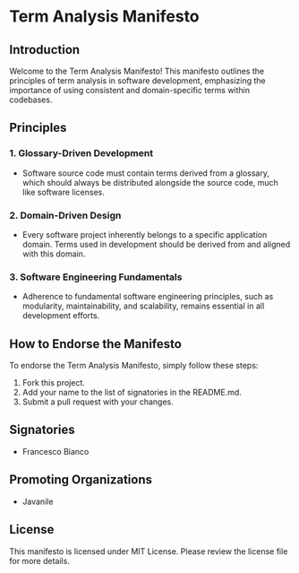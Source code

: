 # Term Analysis Manifesto

## Introduction

Welcome to the Term Analysis Manifesto! This manifesto outlines the principles of term analysis in software development, emphasizing the importance of using consistent and domain-specific terms within codebases. 

## Principles

### 1. Glossary-Driven Development

   - Software source code must contain terms derived from a glossary, which should always be distributed alongside the source code, much like software licenses.

### 2. Domain-Driven Design

   - Every software project inherently belongs to a specific application domain. Terms used in development should be derived from and aligned with this domain.

### 3. Software Engineering Fundamentals

   - Adherence to fundamental software engineering principles, such as modularity, maintainability, and scalability, remains essential in all development efforts.

## How to Endorse the Manifesto

To endorse the Term Analysis Manifesto, simply follow these steps:

1. Fork this project.
2. Add your name to the list of signatories in the README.md.
3. Submit a pull request with your changes.

## Signatories

- Francesco Bianco

## Promoting Organizations

- Javanile

## License

This manifesto is licensed under MIT License. Please review the license file for more details.
